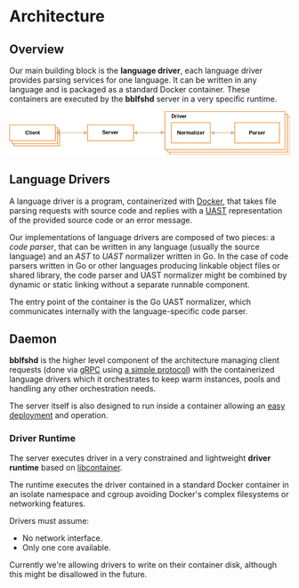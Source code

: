 # Architecture

## Overview

Our main building block is the **language driver**, each language driver provides parsing services for one language. It can be written in any language and is packaged as a standard Docker container. These containers are executed by the **bblfshd** server in a very specific runtime.

![Architecture Overview](.gitbook/assets/architecture-overview.png)

## Language Drivers

A language driver is a program, containerized with [Docker](https://www.docker.com/get-docker), that takes file parsing requests with source code and replies with a [UAST](uast/uast-specification-v2.md) representation of the provided source code or an error message.

Our implementations of language drivers are composed of two pieces: a _code parser_, that can be written in any language \(usually the source language\) and an _AST_ to _UAST_ normalizer written in Go. In the case of code parsers written in Go or other languages producing linkable object files or shared library, the code parser and UAST normalizer might be combined by dynamic or static linking without a separate runnable component.

The entry point of the container is the Go UAST normalizer, which communicates internally with the language-specific code parser.

## Daemon

**bblfshd** is the higher level component of the architecture managing client requests \(done via [gRPC](http://www.grpc.io) using [a simple protocol](using-babelfish/babelfish-protocol.md)\) with the containerized language drivers which it orchestrates to keep warm instances, pools and handling any other orchestration needs.

The server itself is also designed to run inside a container allowing an [easy deployment](using-babelfish/getting-started.md#running-with-docker-recommended) and operation.

### Driver Runtime

The server executes driver in a very constrained and lightweight **driver runtime** based on [libcontainer](https://github.com/opencontainers/runc/tree/master/libcontainer).

The runtime executes the driver contained in a standard Docker container in an isolate namespace and cgroup avoiding Docker's complex filesystems or networking features.

Drivers must assume:

* No network interface.
* Only one core available.

Currently we're allowing drivers to write on their container disk, although this might be disallowed in the future.

